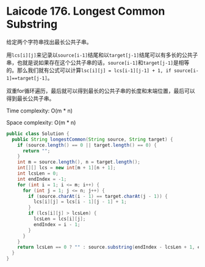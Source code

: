 # Laicode 176. Longest Common Substring

给定两个字符串找出最长公共子串。

用`lcs[i][j]`来记录以`source[i-1]`结尾和以`target[j-1]`结尾可以有多长的公共子串，也就是说如果存在这个公共子串的话，`source[i-1]`和`target[j-1]`是相等的。那么我们就有公式可以计算`lsc[i][j] = lcs[i-1][j-1] + 1, if source[i-1]==target[j-1]`。

双重for循环遍历，最后就可以得到最长的公共子串的长度和末端位置，最后可以得到最长公共子串。

Time complexity: O(m * n)

Space complexity: O(m * n)

```java
public class Solution {
  public String longestCommon(String source, String target) {
    if (source.length() == 0 || target.length() == 0) {
      return "";
    }
    int m = source.length(), n = target.length();
    int[][] lcs = new int[m + 1][n + 1];
    int lcsLen = 0;
    int endIndex = -1;
    for (int i = 1; i <= m; i++) {
      for (int j = 1; j <= n; j++) {
        if (source.charAt(i - 1) == target.charAt(j - 1)) {
          lcs[i][j] = lcs[i - 1][j - 1] + 1;
        }
        if (lcs[i][j] > lcsLen) {
          lcsLen = lcs[i][j];
          endIndex = i - 1;
        }
      }
    }
    return lcsLen == 0 ? "" : source.substring(endIndex - lcsLen + 1, endIndex + 1);
  }
}
```